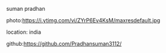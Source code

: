 suman pradhan

photo:https://i.ytimg.com/vi/ZYrP6Ev4KsM/maxresdefault.jpg

location: india

github:https://github.com/Pradhansuman3112/
